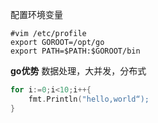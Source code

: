 配置环境变量

```
#vim /etc/profile
export GOROOT=/opt/go  
export PATH=$PATH:$GOROOT/bin 
```



**go优势**
数据处理，大并发，分布式





```go
for i:=0;i<10;i++{
    fmt.Println("hello,world“);
}
```

